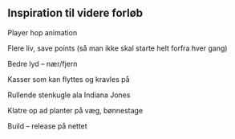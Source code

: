 ## Inspiration til videre forløb

Player hop animation

Flere liv, save points (så man ikke skal starte helt forfra hver gang)

Bedre lyd – nær/fjern

Kasser som kan flyttes og kravles på

Rullende stenkugle ala Indiana Jones

Klatre op ad planter på væg, bønnestage

Build – release på nettet
